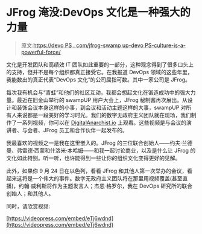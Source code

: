 # JFrog 淹没:DevOps 文化是一种强大的力量

> 原文:[https://devo PS . com/jfrog-swamp up-devo PS-culture-is-a-powerful-force/](https://devops.com/jfrog-swampup-devops-culture-is-a-powerful-force/)

文化是开发团队和高绩效 IT 团队如此重要的一部分，这种观念得到了很多口头上的支持，但并不是每个组织都真正接受它。在我报道 DevOps 领域的这些年里，我能数出的真正代表“DevOps 文化”的公司屈指可数。其中一家公司是 JFrog。

每次我有机会与“青蛙”和他们的社区互动，我都会想起文化在锻造成功中的强大力量。最近在旧金山举行的 swampUP 用户大会上，JFrog 秘制酱再次展出。从设计和装饰会议本身这样的小事，到会议和活动主题这样的大事，swampUP 对所有人来说都是一段美好的学习时光。我们的数字无政府主义团队就在现场，我们制作了一系列视频，你可以在 [DigitalAnarchist.io](https://digitalanarchist.io/jfrog-swampup-2019/) 上观看。这些视频是与会议的演讲者、与会者、JFrog 员工和合作伙伴一起发布的。

我最喜欢的视频之一是我在这里嵌入的。JFrog 的三位联合创始人——约夫·兰德曼、弗雷德·西蒙和什洛米·本哈姆——和我一起讨论商业，以及是什么让 JFrog 的文化如此特别。听一听，也许能得到一些让你的组织文化变得更好的见解。

此外，如果你 9 月 24 日在以色列，看看 JFrog 和其他人第一次举办的会议，看起来这将是一个伟大的事件。数字无政府主义团队将在那里用视频覆盖(甚至直播)，约翰·威利斯将作为主题发言人；杰恩·格罗尔，我在 DevOps 研究所的联合创始人；和其他人。

同时，请欣赏视频:

[https://videopress.com/embed/eTj6wdnd](https://videopress.com/embed/eTj6wdnd)